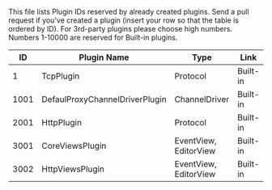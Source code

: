 ﻿This file lists Plugin IDs reserved by already created plugins.
Send a pull request if you've created a plugin (insert your row so that the table is ordered by ID).
For 3rd-party plugins please choose high numbers. Numbers 1-10000 are reserved for Built-in plugins.

|			ID			|				Plugin Name				|		   Type			|				Link				|
|-----------------------|---------------------------------------|-----------------------|-----------------------------------|
| 1						| TcpPlugin								| Protocol				| Built-in							|
| 1001					| DefaulProxyChannelDriverPlugin		| ChannelDriver			| Built-in							|
| 2001					| HttpPlugin							| Protocol				| Built-in							|
| 3001					| CoreViewsPlugin						| EventView, EditorView | Built-in							|
| 3002					| HttpViewsPlugin						| EventView, EditorView | Built-in							|